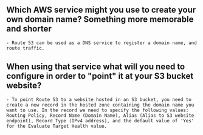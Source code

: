 ## Which AWS service might you use to create your own domain name? Something more memorable and shorter

    - Route 53 can be used as a DNS service to register a domain name, and route traffic.

## When using that service what will you need to configure in order to "point" it at your S3 bucket website?

    - To point Route 53 to a website hosted in an S3 bucket, you need to create a new record in the hosted zone containing the domain name you want to use. In the record we need to specify the following values: Routing Policy, Record Name (Domain Name), Alias (Alias to S3 website endpoint), Record Type (IPv4 address), and the default value of 'Yes' for the Evaluate Target Health value.
